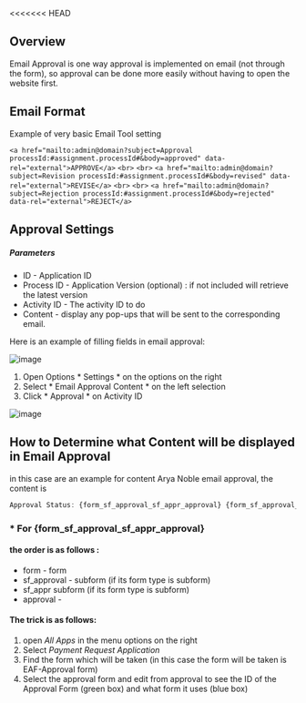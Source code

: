 <<<<<<< HEAD
## Overview
Email Approval is one way approval is implemented on email (not through the form), so approval can be done more easily without having to open the website first.

## Email Format

Example of very basic Email Tool setting

`<a href="mailto:admin@domain?subject=Approval processId:#assignment.processId#&body=approved" data-rel="external">APPROVE</a>`
`<br>`
`<br>`
`<a href="mailto:admin@domain?subject=Revision processId:#assignment.processId#&body=revised" data-rel="external">REVISE</a>`
`<br>`
`<br>`
`<a href="mailto:admin@domain?subject=Rejection processId:#assignment.processId#&body=rejected" data-rel="external">REJECT</a>`

## Approval Settings

##### Parameters
* ID - Application ID
* Process ID - Application Version (optional) : if not included will retrieve the latest version
* Activity ID - The activity ID to do
* Content - display any pop-ups that will be sent to the corresponding email.

Here is an example of filling fields in email approval:

![image](/uploads/00468fab18ec8d41be0458f963b4d9f9/image.png)


1. Open Options * Settings * on the options on the right
2. Select * Email Approval Content * on the left selection
3. Click * Approval * on Activity ID

![image](/uploads/81303da410e5873880727a63ea41f686/image.png)

## How to Determine what Content will be displayed in Email Approval ##

in this case are an example for content Arya Noble email approval, the content is
``` javascript
Approval Status: {form_sf_approval_sf_appr_approval} {form_sf_approval_sf_appr_sf_remark_sf_app_history_approval_status} Remarks:[{form_sf_approval_sf_appr_sf_remark_sf_app_history_remark}]{nouse}
```

### * For {form_sf_approval_sf_appr_approval} ###
#### the order is as follows : ####
* form - form
* sf_approval - subform (if its form type is subform)
* sf_appr subform (if its form type is subform)
* approval - 

#### The trick is as follows: ####
1. open *All Apps* in the menu options on the right
2. Select *Payment Request Application*
3. Find the form which will be taken (in this case the form will be taken is EAF-Approval form)
4. Select the approval form and edit from approval to see the ID of the Approval Form (green box) and what form it uses (blue box)
